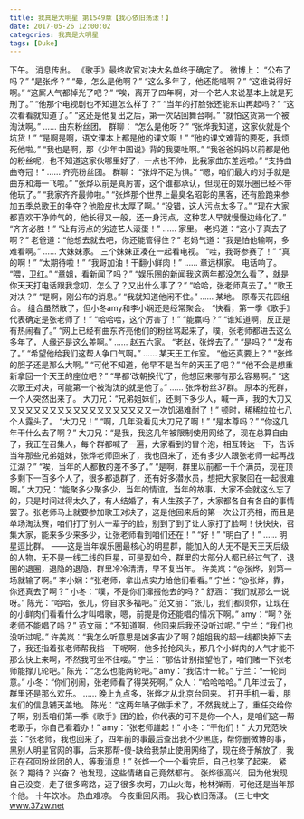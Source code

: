 ```yaml
---
title: 我真是大明星 第1549章【我心依旧荡漾！】
date: 2017-05-26 12:00:02
categories: 我真是大明星
tags: [Duke]
---
```


下午。
消息传出。
《歌手》最终收官对决大名单终于确定了。
微博上：
“公布了吗？”
“是张烨？”
“晕，怎么是他啊？”
“这么多年了，他还能唱啊？”
“这谁说得好啊。”
“这厮人气都掉光了吧？”
“唉，离开了四年啊，对一个艺人来说基本上就是死刑了。”
“他那个电视剧也不知道怎么样了？”
“当年的打脸张还能东山再起吗？”
“这次看看就知道了。”
“这还是他复出之后，第一次站回舞台啊。”
“就怕这货第一个被淘汰啊。”
……
曲东粉丝团。
群聊：
“怎么是他呀？”
“张烨我知道，这家伙就是个坑货！”
“是啊是啊，语文课本上都是他的课文啊！”
“他的课文难背的要死，我烦死他啦。”
“我也是啊，那《少年中国说》背的我要吐啊。”
“我爸爸妈妈以前都是他的粉丝呢，也不知道这家伙哪里好了，一点也不帅，比我家曲东差远啦。”
“支持曲曲夺冠！”
……
齐亮粉丝团。
群聊：
“张烨不足为惧。”
“嗯，咱们最大的对手就是曲东和海一飞啦。”
“张烨以前是真厉害，这个谁都承认，但现在的娱乐圈已经不带他玩了。”
“我家齐齐最帅啦。”
“张烨那个世界上最臭名昭彰的黑客，还有脸跑来参加五季总歌王的争夺？他脸皮也太厚了啊。”
“没错，这人污点太多了。”
“现在大家都喜欢干净帅气的，他长得又一般，还一身污点，这种艺人早就慢慢边缘化了。”
“齐齐必胜！”
“让有污点的劣迹艺人滚蛋！”
……
家里。
老妈道：“这小子真去了啊？”
老爸道：“他想去就去吧，你还能管得住？”
老妈气道：“我是怕他输啊，多难看啊。”
……
大妹妹家。
三个妹妹正凑在一起看电视。
“哇，我哥参赛了！”
“真的啊！”
“太期待啦！”
“我哥加油！干翻小鲜肉！”
……
章远棋家。
电话响了。
“喂，卫红。”
“章姐，看新闻了吗？”
“娱乐圈的新闻我这两年都没怎么看了，就是你天天打电话跟我念叨，怎么了？又出什么事了？”
“哈哈，张老师真去了。”
“歌王对决？”
“是啊，刚公布的消息。”
“我就知道他闲不住。”
……
某地。
原春天花园组合。
组合虽然散了，但小冬amy和李小娴还是经常聚会。
“快看，第一季《歌手》代表确定是张老师了！”
“哈哈哈，这个厉害了！”
“能赢吗？”
“谁知道啊，反正是有热闹看了。”
“网上已经有曲东齐亮他们的粉丝骂起来了，噗，张老师都进去这么多年了，人缘还是这么差啊。”
……
赵五六家。
“老赵，张烨去了。”
“是吗？”
“发布了。”
“希望他给我们这帮人争口气啊。”
……
某天王工作室。
“他还真要上？”
“张烨的胆子还是那么大啊。”
“可他不知道，他早不是当年的天王了吧？”
“他不会是想重新拿回一个天王的座位吧？”
“早都‘改朝换代’了，他想回来哪有那么容易啊。”
“这次歌王对决，可能第一个被淘汰的就是他了。”
……
张烨粉丝37群。
原本的死群，一个人突然出来了。
大刀兄：“兄弟姐妹们，还剩下多少人，喊一声，我的大刀又又又又又又又又又又又又又又又又又又又一次饥渴难耐了！”
顿时，稀稀拉拉七八个人露头了。
“大刀兄！”
“啊，几年没看见大刀兄了啊！”
“是本尊吗？”
“你这几年干什么去了啊？”
大刀兄：“是我，我这几年被限制使用网络了，现在总算自由了，我正在召集人，每个群都喊了一遍，大家看到的冒个泡，相互转达一下，告诉当年那些兄弟姐妹，张烨老师回来了，我也回来了，还有多少人跟张老师一起再战江湖？”
“唉，当年的人都散的差不多了。”
“是啊，群里以前都一千个满员，现在顶多剩下一百多个人了，很多都退群了，还有好多潜水员，想把大家聚回在一起很难啊。”
大刀兄：“能聚多少聚多少，当年的情谊，当年的故事，大家不会就这么忘了的，只是时间过得太久了，有人结婚了，有人生孩子了，大家都各自有各自的事情罢了。张老师马上就要参加歌王对决了，这是他回来后的第一次公开亮相，而且是单场淘汰赛，咱们打了别人一辈子的脸，别到了到了让人家打了脸啊！快快快，召集大家，能来多少来多少，让张老师看到咱们还在！”
“好！”
“明白了！”
……
明星逗比群。
——这是当年娱乐圈最核心的明星群，能加入的人无不是天王天后级的人物，无不是一线二线的巨星，可是现如今，群里的大部分人都已经过气了，退圈的退圈，退隐的退隐，群里冷冷清清，早不复当年。
许美岚：“@张烨，别第一场就输了啊。”
李小娴：“张老师，拿出点实力给他们看看。”
宁兰：“@张烨，靠，你还真去了啊？”
小冬：“噗，不是你们撺掇他去的吗？”
舒涵：“我们就那么一说呀。”
陈光：“哈哈，张儿，你自求多福吧。”
范文丽：“张儿，我们都顶你，让现在的小鲜肉们看看什么才叫唱歌，嗯，前提是你还能唱的情况下啊。”
amy：“啊？张老师不能唱了吗？”
范文丽：“不知道啊，他回来后我还没听过呢。”
宁兰：“我们也没听过呢。”
许美岚：“我怎么听意思是凶多吉少了啊？姐姐我的超一线都快掉下去了，我还指着张老师帮我挡一下呢啊，他多抢抢风头，那几个小鲜肉的人气才能不那么快上来啊，不然我可坐不住喽。”
宁兰：“那估计别指望他了，咱们赌一下张老师能撑几轮吧。”
陈光：“怎么也能两轮吧。”
amy：“我估计一轮。”
宁兰：“一轮同意。”
小冬：“你们别闹，张老师看了得哭死啊。”
众人：“哈哈哈哈。”
几年过去了，群里还是那么欢乐。
……
晚上九点多，张烨才从北京台回来。
打开手机一看，朋友们的信息铺天盖地。
陈光：“这两年嗓子做手术了，不然我就上了，重任交给你了啊，别丢咱们第一季《歌手》团的脸，你代表的可不是你一个人，是咱们这一帮老歌手，你自己看着办！”
amy：“张老师雄起！”
小冬：“干他们！”
大刀兄范映芸：“张老师，我也回来了，四年前的事最后查出我不少黑底，帮你删微博的事，黑别人明星官网的事，后来那帮-傻-缺给我禁止使用网络了，现在终于解放了，我正在召回粉丝团的人，等我消息！”
张烨一个一个看完后，自己也笑了起来。
紧张？
期待？
兴奋？
他发现，这些情绪自己竟然都有。
张烨很高兴，因为他发现自己没变，走了很多弯路，迈了很多坎坷，刀山火海，枪林弹雨，可他还是当年那个他。
十年饮冰。
热血难凉。
今夜重回风雨。
我心依旧荡漾。
(三七中文 www.37zw.net